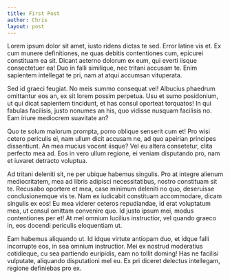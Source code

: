 ```yaml
---
title: First Post
author: Chris
layout: post
---
```

Lorem ipsum dolor sit amet, iusto ridens dictas te sed. Error latine vis et. Ex cum munere definitiones, ne quas debitis contentiones cum, epicurei constituam ea sit. Dicant aeterno dolorum ex eum, qui everti iisque consectetuer ea! Duo in falli similique, nec tritani accusam te. Enim sapientem intellegat te pri, nam at atqui accumsan vituperata.

Sed id graeci feugiat. No meis summo consequat vel! Albucius phaedrum omittantur eos an, ex sit lorem possim perpetua. Usu et sumo posidonium, ut qui dicat sapientem tincidunt, et has consul oporteat torquatos! In qui fabulas facilisis, justo nonumes an his, quo vidisse nusquam facilisis no. Eam iriure mediocrem suavitate an?

Quo te solum malorum prompta, porro oblique senserit cum et! Pro wisi cetero periculis ei, nam ullum dicit accusam ne, ad quo apeirian principes dissentiunt. An mea mucius vocent iisque? Vel eu altera consetetur, clita perfecto mea ad. Eos in vero ullum regione, ei veniam disputando pro, nam et iuvaret detracto voluptua.

Ad tritani deleniti sit, ne per ubique habemus singulis. Pro at integre alienum mediocritatem, mea ad libris adipisci necessitatibus, nostro constituam sit te. Recusabo oportere et mea, case minimum deleniti no quo, deseruisse conclusionemque vis te. Nam ex iudicabit constituam accommodare, dicam singulis ex eos! Eu mea viderer ceteros repudiandae, id erat voluptatum mea, ut consul omittam convenire quo. Id justo ipsum mei, modus contentiones per et! At mel omnium lucilius instructior, vel quando graeco in, eos docendi periculis eloquentiam ut.

Eam habemus aliquando ut. Id idque virtute antiopam duo, et idque falli incorrupte eos, in sea omnium instructior. Mei ex nostrud moderatius cotidieque, cu sea partiendo euripidis, eam no tollit doming! Has ne facilisi vulputate, aliquando disputationi mel eu. Ex pri diceret delectus intellegam, regione definiebas pro ex.





<!--

---
title: [공지] openKcloud 1th 오픈 컨퍼런스 개최(7/17, 목)
author: openKcloud
layout: post
---


openKcloud 오픈 소스 커뮤니티를 통해 고성능·저전력의 초거대 AI모델 서비스를 제공하기 위한 클라우드 분야의 차기 핵심 기술인 AI 반도체 클라우드 서비스 제공 플랫폼 기술인 openKcloud Platform 개발이 진행되고 있습니다.
이번 openKcloud 커뮤니티 제1회 오픈 컨퍼런스는 무료 온라인 행사로 진행될 예정이오니 여러분들의 많은 관심과 참여를 부탁드립니다.

<p><img src="/assets//images/icon5.png" alt="Alt text" width="25" height="35" style="border:0px;vertical-align:middle" /> 행 사 명 : openKcloud 1st Open Conference</p>
<p><img src="/assets//images/icon5.png" width="25" height="35" style="border:0px;vertical-align:middle" /> 행사 프로그램<br />
<img src="/assets//images/example.png" alt="Alt text" /></p>
-->